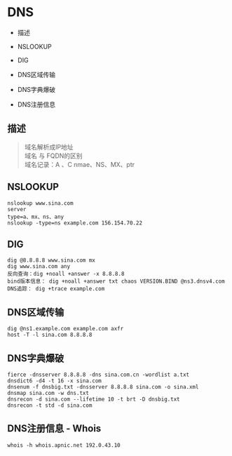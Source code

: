 

# DNS

* 描述

* NSLOOKUP

* DIG

* DNS区域传输

* DNS字典爆破

* DNS注册信息


## 描述
> 域名解析成IP地址  
> 域名 与 FQDN的区别  
> 域名记录：A 、C nmae、NS、MX、ptr  


## NSLOOKUP
``` 
nslookup www.sina.com
server
type=a、mx、ns、any
nslookup -type=ns example.com 156.154.70.22
```

## DIG
``` 
dig @8.8.8.8 www.sina.com mx
dig www.sina.com any
反向查询：dig +noall +answer -x 8.8.8.8
bind版本信息： dig +noall +answer txt chaos VERSION.BIND @ns3.dnsv4.com
DNS追踪： dig +trace example.com
```

## DNS区域传输
``` 
dig @ns1.example.com example.com axfr
host -T -l sina.com 8.8.8.8
```

## DNS字典爆破
``` 
fierce -dnsserver 8.8.8.8 -dns sina.com.cn -wordlist a.txt
dnsdict6 -d4 -t 16 -x sina.com
dnsenum -f dnsbig.txt -dnsserver 8.8.8.8 sina.com -o sina.xml
dnsmap sina.com -w dns.txt
dnsrecon -d sina.com --lifetime 10 -t brt -D dnsbig.txt
dnsrecon -t std -d sina.com
```

## DNS注册信息 - Whois
``` 
whois -h whois.apnic.net 192.0.43.10
```


